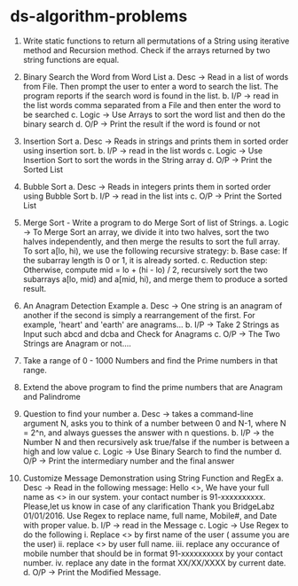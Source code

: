 # ds-algorithm-problems

1. Write static functions to return all permutations of a String using iterative method and
   Recursion method. Check if the arrays returned by two string functions are equal.
   
2. Binary Search the Word from Word List
  a. Desc -> Read in a list of words from File. Then prompt the user to enter a word to
     search the list. The program reports if the search word is found in the list.
  b. I/P -> read in the list words comma separated from a File and then enter the word
     to be searched
  c. Logic -> Use Arrays to sort the word list and then do the binary search
  d. O/P -> Print the result if the word is found or not

3. Insertion Sort
  a. Desc -> Reads in strings and prints them in sorted order using insertion sort.
  b. I/P -> read in the list words
  c. Logic -> Use Insertion Sort to sort the words in the String array
  d. O/P -> Print the Sorted List

4. Bubble Sort
  a. Desc -> Reads in integers prints them in sorted order using Bubble Sort
  b. I/P -> read in the list ints
  c. O/P -> Print the Sorted List

5. Merge Sort - Write a program to do Merge Sort of list of Strings.
  a. Logic -> To Merge Sort an array, we divide it into two halves, sort the two halves
     independently, and then merge the results to sort the full array. To sort a[lo, hi),
     we use the following recursive strategy:
  b. Base case: If the subarray length is 0 or 1, it is already sorted.
  c. Reduction step: Otherwise, compute mid = lo + (hi - lo) / 2, recursively sort the
     two subarrays a[lo, mid) and a[mid, hi), and merge them to produce a sorted
     result.

6. An Anagram Detection Example
  a. Desc -> One string is an anagram of another if the second is simply a
     rearrangement of the first. For example, 'heart' and 'earth' are anagrams...
  b. I/P -> Take 2 Strings as Input such abcd and dcba and Check for Anagrams
  c. O/P -> The Two Strings are Anagram or not....

7. Take a range of 0 - 1000 Numbers and find the Prime numbers in that range.

8. Extend the above program to find the prime numbers that are Anagram and
   Palindrome

9. Question to find your number
  a. Desc -> takes a command-line argument N, asks you to think of a number
     between 0 and N-1, where N = 2^n, and always guesses the answer with n
     questions.
  b. I/P -> the Number N and then recursively ask true/false if the number is between
     a high and low value
  c. Logic -> Use Binary Search to find the number
  d. O/P -> Print the intermediary number and the final answer

10. Customize Message Demonstration using String Function and RegEx
  a. Desc -> Read in the following message: Hello <<name>>, We have your full
     name as <<full name>> in our system. your contact number is 91-xxxxxxxxxx.
     Please,let us know in case of any clarification Thank you BridgeLabz 01/01/2016.
     Use Regex to replace name, full name, Mobile#, and Date with proper value.
  b. I/P -> read in the Message
  c. Logic -> Use Regex to do the following
    i. Replace <<name>> by first name of the user ( assume you are the user)
    ii. replace <<full name>> by user full name.
    iii. replace any occurance of mobile number that should be in format
         91-xxxxxxxxxx by your contact number.
    iv. replace any date in the format XX/XX/XXXX by current date.
  d. O/P -> Print the Modified Message.

